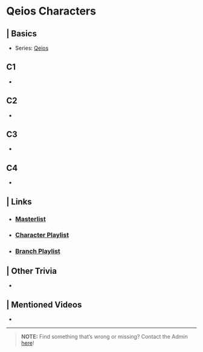 # Qeios Characters  


## | Basics
- Series: [Qeios](6.Series/Qeios.html)


## C1
- 

## C2
- 

## C3
- 

## C4
- 
 
## | Links  
- ### [Masterlist]()  
- ### [Character Playlist]()  
- ### [Branch Playlist]()  


## | Other Trivia  
-   

## | Mentioned Videos
- []()

----

> **NOTE:** Find something that’s wrong or missing? Contact the Admin [here](chapter_2.html)!